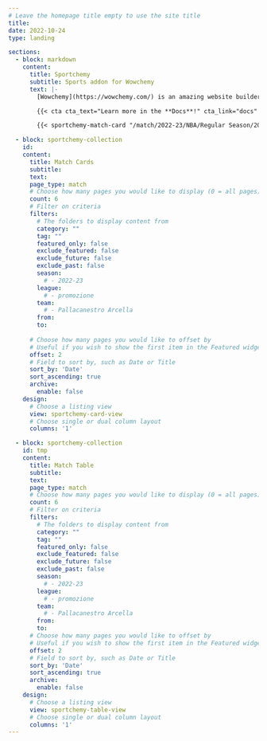 ```yaml
---
# Leave the homepage title empty to use the site title
title:
date: 2022-10-24
type: landing

sections:
  - block: markdown
    content:
      title: Sportchemy
      subtitle: Sports addon for Wowchemy
      text: |-
        [Wowchemy](https://wowchemy.com/) is an amazing website builder for the [Hugo](https://gohugo.io/) Static Site Generator. **Sportchemy** is an extension for Wowchemy, and it aims to provide functionalities to create a website for a Sport team or club. The inspiration behind this project is given by the [SportsPress](https://wordpress.org/plugins/sportspress/) plugin for WordPress.

        {{< cta cta_text="Learn more in the **Docs**!" cta_link="docs" cta_new_tab="false" cta_alt_text="See the code on **GitHub**!" cta_alt_link="https://github.com/Agos95/sportchemy" cta_alt_new_tab="true" >}}

        {{< sportchemy-match-card "/match/2022-23/NBA/Regular Season/2022-10-21 19-30_Boston Celtics-Miami Heat.md" >}}

  - block: sportchemy-collection
    id:
    content:
      title: Match Cards
      subtitle:
      text: 
      page_type: match
      # Choose how many pages you would like to display (0 = all pages)
      count: 6
      # Filter on criteria
      filters:
        # The folders to display content from
        category: ""
        tag: ""
        featured_only: false
        exclude_featured: false
        exclude_future: false
        exclude_past: false
        season:
          # - 2022-23
        league:
          # - promozione
        team:
          # - Pallacanestro Arcella
        from:
        to:
        
      # Choose how many pages you would like to offset by
      # Useful if you wish to show the first item in the Featured widget
      offset: 2
      # Field to sort by, such as Date or Title
      sort_by: 'Date'
      sort_ascending: true
      archive:
        enable: false
    design:
      # Choose a listing view
      view: sportchemy-card-view
      # Choose single or dual column layout
      columns: '1'

  - block: sportchemy-collection
    id: tmp
    content:
      title: Match Table
      subtitle:
      text:
      page_type: match
      # Choose how many pages you would like to display (0 = all pages)
      count: 6
      # Filter on criteria
      filters:
        # The folders to display content from
        category: ""
        tag: ""
        featured_only: false
        exclude_featured: false
        exclude_future: false
        exclude_past: false
        season:
          # - 2022-23
        league:
          # - promozione
        team:
          # - Pallacanestro Arcella
        from:
        to:
      # Choose how many pages you would like to offset by
      # Useful if you wish to show the first item in the Featured widget
      offset: 2
      # Field to sort by, such as Date or Title
      sort_by: 'Date'
      sort_ascending: true
      archive:
        enable: false
    design:
      # Choose a listing view
      view: sportchemy-table-view
      # Choose single or dual column layout
      columns: '1'
---
```

